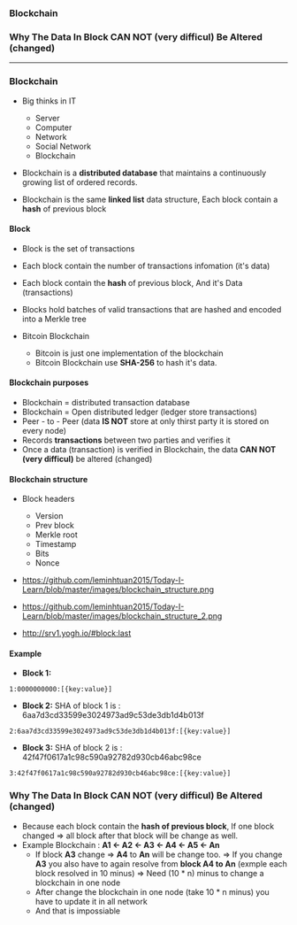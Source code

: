 ### Blockchain
### Why The Data In Block CAN NOT (very difficul) Be Altered (changed)
--------------------------------------------------------------------

### Blockchain

* Big thinks in IT
  * Server
  * Computer
  * Network
  * Social Network
  * Blockchain

* Blockchain is a **distributed database** that maintains a continuously growing list of ordered records.
* Blockchain is the same **linked list** data structure, Each block contain a **hash** of previous block

#### Block
* Block is the set of transactions 
* Each block contain the number of transactions infomation (it's data)
* Each block contain the **hash** of previous block, And it's Data (transactions)
* Blocks hold batches of valid transactions that are hashed and encoded into a Merkle tree

* Bitcoin Blockchain
  * Bitcoin is just one implementation of the blockchain
  * Bitcoin Blockchain use **SHA-256** to hash it's data.

#### Blockchain purposes
* Blockchain = distributed transaction database
* Blockchain = Open distributed ledger (ledger store transactions)
* Peer - to - Peer (data **IS NOT** store at only thirst party it is stored on every node)
* Records **transactions** between two parties and verifies it
* Once a data (transaction) is verified in Blockchain, the data **CAN NOT (very difficul)** be altered (changed)

#### Blockchain structure

  * Block headers
    * Version
    * Prev block
    * Merkle root
    * Timestamp
    * Bits
    * Nonce
  
  * https://github.com/leminhtuan2015/Today-I-Learn/blob/master/images/blockchain_structure.png
  * https://github.com/leminhtuan2015/Today-I-Learn/blob/master/images/blockchain_structure_2.png
  * http://srv1.yogh.io/#block:last
 
#### Example

  * **Block 1:** 
  ```
  1:0000000000:[{key:value}]
  ```

  * **Block 2:** SHA of block 1 is : 6aa7d3cd33599e3024973ad9c53de3db1d4b013f
  ```
  2:6aa7d3cd33599e3024973ad9c53de3db1d4b013f:[{key:value}]
  ```
  
  * **Block 3:** SHA of block 2 is : 42f47f0617a1c98c590a92782d930cb46abc98ce
  ```
  3:42f47f0617a1c98c590a92782d930cb46abc98ce:[{key:value}]
  ```
  
  
  ### Why The Data In Block CAN NOT (very difficul) Be Altered (changed)
  
  * Because each block contain the **hash of previous block**, If one block changed => all block after that block will be change as well.
  * Example Blockchain : **A1 <- A2 <- A3 <- A4 <- A5 <- An**
    * If block **A3** change => **A4** to **An** will be change too. => If you change **A3** you also have to again resolve from **block A4 to An** (exmple each block resolved in 10 minus) => Need (10 * n) minus to change a blockchain in one node
    * After change the blockchain in one node (take 10 * n minus) you have to update it in all network
    * And that is impossiable
 
  
  
  
  
  
  
  
  
  
  
  
